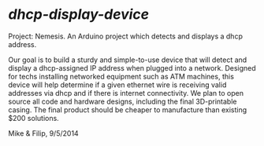 *dhcp-display-device*
===================

Project: Nemesis. An Arduino project which detects and displays a dhcp address.


Our goal is to build a sturdy and simple-to-use device that will detect and display a dhcp-assigned IP address when plugged into a network. Designed for techs installing networked equipment such as ATM machines, this device will help determine if a given ethernet wire is receiving valid addresses via dhcp and if there is internet connectivity. We plan to open source all code and hardware designs, including the final 3D-printable casing. The final product should be cheaper to manufacture than existing $200 solutions.

Mike & Filip, 9/5/2014
